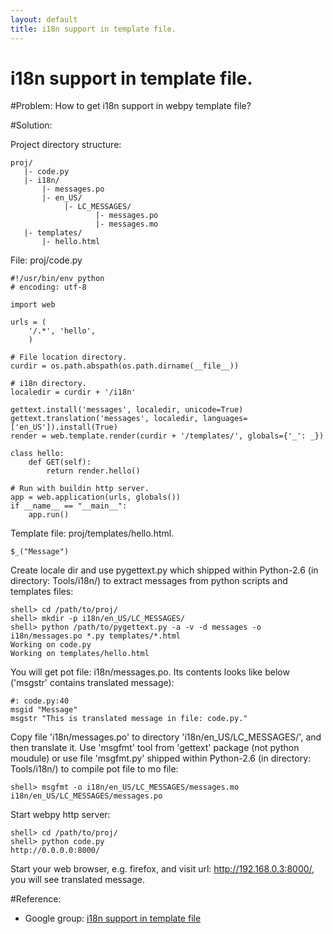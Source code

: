 ```yaml
---
layout: default
title: i18n support in template file.
---
```


# i18n support in template file.

#Problem:
How to get i18n support in webpy template file?

#Solution:

Project directory structure:

    proj/
       |- code.py
       |- i18n/
           |- messages.po
           |- en_US/
                |- LC_MESSAGES/
                       |- messages.po
                       |- messages.mo
       |- templates/
           |- hello.html

File: proj/code.py

    #!/usr/bin/env python
    # encoding: utf-8

    import web
    
    urls = (
        '/.*', 'hello',
        )

    # File location directory.
    curdir = os.path.abspath(os.path.dirname(__file__))

    # i18n directory.
    localedir = curdir + '/i18n'

    gettext.install('messages', localedir, unicode=True)   
    gettext.translation('messages', localedir, languages=['en_US']).install(True)  
    render = web.template.render(curdir + '/templates/', globals={'_': _})

    class hello:
        def GET(self):
            return render.hello()

    # Run with buildin http server.
    app = web.application(urls, globals())
    if __name__ == "__main__":
        app.run()

Template file: proj/templates/hello.html.

    $_("Message")

Create locale dir and use pygettext.py which shipped within Python-2.6 (in directory: Tools/i18n/) to extract messages from python scripts and templates files:

    shell> cd /path/to/proj/
    shell> mkdir -p i18n/en_US/LC_MESSAGES/
    shell> python /path/to/pygettext.py -a -v -d messages -o i18n/messages.po *.py templates/*.html
    Working on code.py
    Working on templates/hello.html

You will get pot file: i18n/messages.po. Its contents looks like below ('msgstr' contains translated message):

    #: code.py:40
    msgid "Message"
    msgstr "This is translated message in file: code.py."

Copy file 'i18n/messages.po' to directory 'i18n/en_US/LC_MESSAGES/', and then translate it. Use 'msgfmt' tool from 'gettext' package (not python moudule) or use file 'msgfmt.py' shipped within Python-2.6 (in directory: Tools/i18n/) to compile pot file to mo file:

    shell> msgfmt -o i18n/en_US/LC_MESSAGES/messages.mo i18n/en_US/LC_MESSAGES/messages.po

Start webpy http server:

    shell> cd /path/to/proj/
    shell> python code.py
    http://0.0.0.0:8000/

Start your web browser, e.g. firefox, and visit url: http://192.168.0.3:8000/, you will see translated message.

#Reference:
* Google group: [i18n support in template file](http://groups.google.com/group/webpy/browse_thread/thread/44c5677f7a16f8ad )
